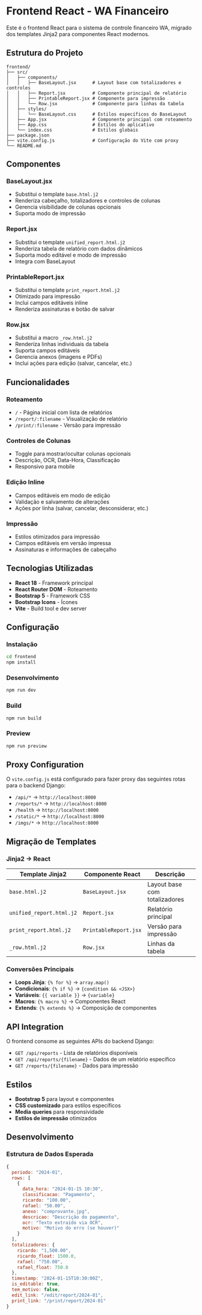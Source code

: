 # Frontend React - WA Financeiro

Este é o frontend React para o sistema de controle financeiro WA, migrado dos templates Jinja2 para componentes React modernos.

## Estrutura do Projeto

```
frontend/
├── src/
│   ├── components/
│   │   ├── BaseLayout.jsx      # Layout base com totalizadores e controles
│   │   ├── Report.jsx          # Componente principal de relatório
│   │   ├── PrintableReport.jsx # Componente para impressão
│   │   └── Row.jsx             # Componente para linhas da tabela
│   ├── styles/
│   │   └── BaseLayout.css      # Estilos específicos do BaseLayout
│   ├── App.jsx                 # Componente principal com roteamento
│   ├── App.css                 # Estilos do aplicativo
│   └── index.css               # Estilos globais
├── package.json
├── vite.config.js              # Configuração do Vite com proxy
└── README.md
```

## Componentes

### BaseLayout.jsx
- Substitui o template `base.html.j2`
- Renderiza cabeçalho, totalizadores e controles de colunas
- Gerencia visibilidade de colunas opcionais
- Suporta modo de impressão

### Report.jsx
- Substitui o template `unified_report.html.j2`
- Renderiza tabela de relatório com dados dinâmicos
- Suporta modo editável e modo de impressão
- Integra com BaseLayout

### PrintableReport.jsx
- Substitui o template `print_report.html.j2`
- Otimizado para impressão
- Inclui campos editáveis inline
- Renderiza assinaturas e botão de salvar

### Row.jsx
- Substitui a macro `_row.html.j2`
- Renderiza linhas individuais da tabela
- Suporta campos editáveis
- Gerencia anexos (imagens e PDFs)
- Inclui ações para edição (salvar, cancelar, etc.)

## Funcionalidades

### Roteamento
- `/` - Página inicial com lista de relatórios
- `/report/:filename` - Visualização de relatório
- `/print/:filename` - Versão para impressão

### Controles de Colunas
- Toggle para mostrar/ocultar colunas opcionais
- Descrição, OCR, Data-Hora, Classificação
- Responsivo para mobile

### Edição Inline
- Campos editáveis em modo de edição
- Validação e salvamento de alterações
- Ações por linha (salvar, cancelar, desconsiderar, etc.)

### Impressão
- Estilos otimizados para impressão
- Campos editáveis em versão impressa
- Assinaturas e informações de cabeçalho

## Tecnologias Utilizadas

- **React 18** - Framework principal
- **React Router DOM** - Roteamento
- **Bootstrap 5** - Framework CSS
- **Bootstrap Icons** - Ícones
- **Vite** - Build tool e dev server

## Configuração

### Instalação
```bash
cd frontend
npm install
```

### Desenvolvimento
```bash
npm run dev
```

### Build
```bash
npm run build
```

### Preview
```bash
npm run preview
```

## Proxy Configuration

O `vite.config.js` está configurado para fazer proxy das seguintes rotas para o backend Django:

- `/api/*` → `http://localhost:8000`
- `/reports/*` → `http://localhost:8000`
- `/health` → `http://localhost:8000`
- `/static/*` → `http://localhost:8000`
- `/imgs/*` → `http://localhost:8000`

## Migração de Templates

### Jinja2 → React

| Template Jinja2 | Componente React | Descrição |
|----------------|------------------|-----------|
| `base.html.j2` | `BaseLayout.jsx` | Layout base com totalizadores |
| `unified_report.html.j2` | `Report.jsx` | Relatório principal |
| `print_report.html.j2` | `PrintableReport.jsx` | Versão para impressão |
| `_row.html.j2` | `Row.jsx` | Linhas da tabela |

### Conversões Principais

- **Loops Jinja**: `{% for %}` → `array.map()`
- **Condicionais**: `{% if %}` → `{condition && <JSX>}`
- **Variáveis**: `{{ variable }}` → `{variable}`
- **Macros**: `{% macro %}` → Componentes React
- **Extends**: `{% extends %}` → Composição de componentes

## API Integration

O frontend consome as seguintes APIs do backend Django:

- `GET /api/reports` - Lista de relatórios disponíveis
- `GET /api/reports/{filename}` - Dados de um relatório específico
- `GET /reports/{filename}` - Dados para impressão

## Estilos

- **Bootstrap 5** para layout e componentes
- **CSS customizado** para estilos específicos
- **Media queries** para responsividade
- **Estilos de impressão** otimizados

## Desenvolvimento

### Estrutura de Dados Esperada

```javascript
{
  periodo: "2024-01",
  rows: [
    {
      data_hora: "2024-01-15 10:30",
      classificacao: "Pagamento",
      ricardo: "100.00",
      rafael: "50.00",
      anexo: "comprovante.jpg",
      descricao: "Descrição do pagamento",
      ocr: "Texto extraído via OCR",
      motivo: "Motivo do erro (se houver)"
    }
  ],
  totalizadores: {
    ricardo: "1,500.00",
    ricardo_float: 1500.0,
    rafael: "750.00",
    rafael_float: 750.0
  },
  timestamp: "2024-01-15T10:30:00Z",
  is_editable: true,
  tem_motivo: false,
  edit_link: "/edit/report/2024-01",
  print_link: "/print/report/2024-01"
}
```
